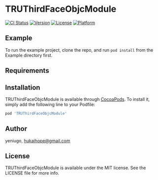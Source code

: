# TRUThirdFaceObjcModule

[![CI Status](https://img.shields.io/travis/yeniugo/TRUThirdFaceObjcModule.svg?style=flat)](https://travis-ci.org/yeniugo/TRUThirdFaceObjcModule)
[![Version](https://img.shields.io/cocoapods/v/TRUThirdFaceObjcModule.svg?style=flat)](https://cocoapods.org/pods/TRUThirdFaceObjcModule)
[![License](https://img.shields.io/cocoapods/l/TRUThirdFaceObjcModule.svg?style=flat)](https://cocoapods.org/pods/TRUThirdFaceObjcModule)
[![Platform](https://img.shields.io/cocoapods/p/TRUThirdFaceObjcModule.svg?style=flat)](https://cocoapods.org/pods/TRUThirdFaceObjcModule)

## Example

To run the example project, clone the repo, and run `pod install` from the Example directory first.

## Requirements

## Installation

TRUThirdFaceObjcModule is available through [CocoaPods](https://cocoapods.org). To install
it, simply add the following line to your Podfile:

```ruby
pod 'TRUThirdFaceObjcModule'
```

## Author

yeniugo, hukaihope@gmail.com

## License

TRUThirdFaceObjcModule is available under the MIT license. See the LICENSE file for more info.
